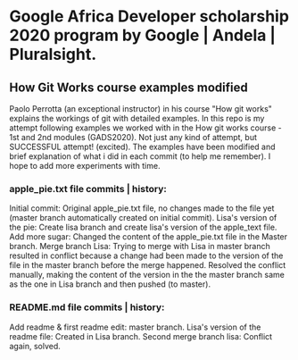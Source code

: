 # Google Africa Developer scholarship 2020 program by Google | Andela | Pluralsight.
## How Git Works course examples modified 
Paolo Perrotta (an exceptional instructor) in his course "How git works" explains the workings of git with detailed examples. In this repo is my attempt following examples we worked with in the How git works course - 1st and 2nd modules (GADS2020). Not just any kind of attempt, but SUCCESSFUL attempt! (excited). The examples have been modified and brief explanation of what i did in each commit (to help me remember). I hope to add more experiments with time.

### apple_pie.txt file commits | history:
Initial commit: Original apple_pie.txt file, no changes made to the file yet (master branch automatically created on initial commit). Lisa's version of the pie: Create lisa branch and create lisa's version of the apple_text file. Add more sugar: Changed the content of the apple_pie.txt file in the Master branch. Merge branch Lisa: Trying to merge with Lisa in master branch resulted in conflict because a change had been made to the version of the file in the master branch before the merge happened. Resolved the conflict manually, making the content of the version in the the master branch same as the one in Lisa branch and then pushed (to master). 


### README.md file commits | history: 
Add readme & first readme edit: master branch.
Lisa's version of the readme file: Created in Lisa branch.
Second merge branch lisa: Conflict again, solved. 
